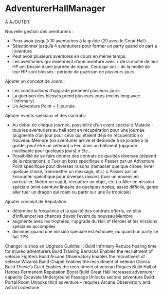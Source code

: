 # AdventurerHallManager


À AJOUTER:

Nouvelle gestion des aventuriers :
-	Peux avoir jusqu’à 10 aventuriers à la guilde (20 avec le Great Hall)
-	Sélectionner jusqu’à 4 aventuriers pour former un party quand on part a l’aventure
-	Peut avoir plusieurs aventures en cours en même temps.
-	Les aventuriers qui reviennent d’une aventure avec + de la moitié de leur HP ont besoin d’une journée de repos. Ceux qui ont – de la moitié de leur HP sont blessés : période de guérison de plusieurs jours.

Ajouter un concept de Jours :
-	Les constructions d’upgrade prennent plusieurs jours
-	La guérison des blessés prend plusieurs jours (moins long avec l’infirmary)
-	Un Adventure Point = 1 journée

Ajouter events spéciaux et des contrats:
-	Au début de chaque journée, possibilité d’un event spécial
o	Maladie : tous les aventuriers au hall sont en récupération pour une journée (augmente d’un jour pour ceux qui étaient déjà en récupération
o	Nouveau Membre (un aventurier arrive et demande à se joindre à la guilde, peut être un vétéran)
o	Feu dans un bâtiment (upgrade inutilisable pour quelques jours)
o	Etc…
-	Possibilité de se faire donner des contrats de qualités diverses (dépend de la réputation).
o	Tuer un boss spécifique
o	Passer par un Adventure Point spécifique pour diverses raisons (ramasser quelque chose, livrer quelque chose, transmettre un message, etc.)
o	Passer par un Encounter spécifique pour diverses raisons (tuer un ennemi en particulier, libérer un captif, récupérer un objet, etc.)
o	Aller en mission spéciale (mini aventure linéaire de quelques nodes, assez difficile, genre aller tuer un dragon qui roam ou partir sur une île tropicale)

Ajouter concept de Réputation:
-	détermine la fréquence et la qualité des contrats offerts, en plus d’influencer les chances d’avoir l’event du nouveau Membre
-	augmente avec les trophées, l’upgrade du Hall of Heroes et les missions spéciales accomplies
-	diminuer quand une mission spéciale est échouée, ou quand un party se fait TPK 

Changer le shop en Upgrade Guildhall :
Build Infirmary
	Reduce healing time for injured adventurers
Build Training Barracks
	Enables  the recruitment of veteran Fighters
Build Arcane Observatory
	Enables the recruitment of veteran Wizards
Build Chapel
	Enables the recruitment of veteran Clerics
Build Thieve’s Guild
	Enables the recruitment of veteran Rogues
Build Hall of Heroes
	Permanent Reputation Boost
Build Great Hall
	Increases adventurer capacity
Excavate Underground Passage
	Unlocks second adventure
Build Portal Room
	Unlocks third adventure – requires Arcane Observatory and Astral Lodestone

